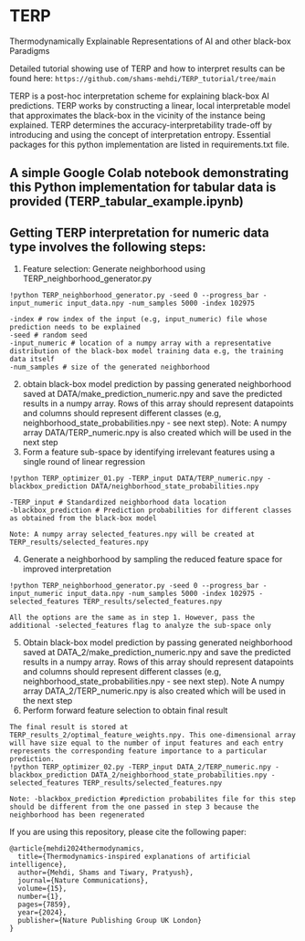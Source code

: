 # TERP
Thermodynamically Explainable Representations of AI and other black-box Paradigms

Detailed tutorial showing use of TERP and how to interpret results can be found here: ``` https://github.com/shams-mehdi/TERP_tutorial/tree/main ```

TERP is a post-hoc interpretation scheme for explaining black-box AI predictions. TERP works by constructing a linear, local interpretable model that approximates the black-box in the vicinity of the instance being explained. TERP determines the accuracy-interpretability trade-off by introducing and using the concept of interpretation entropy. Essential packages for this python implementation are listed in requirements.txt file.

## A simple Google Colab notebook demonstrating this Python implementation for tabular data is provided (TERP_tabular_example.ipynb)

## Getting TERP interpretation for numeric data type involves the following steps:

1. Feature selection: Generate neighborhood using TERP_neighborhood_generator.py
```
!python TERP_neighborhood_generator.py -seed 0 --progress_bar -input_numeric input_data.npy -num_samples 5000 -index 102975

-index # row index of the input (e.g, input_numeric) file whose prediction needs to be explained
-seed # random seed
-input_numeric # location of a numpy array with a representative distribution of the black-box model training data e.g, the training data itself
-num_samples # size of the generated neighborhood
```
2. obtain black-box model prediction by passing generated neighborhood saved at DATA/make_prediction_numeric.npy and save the predicted results in a numpy array. Rows of this array should represent datapoints and columns should represent different classes (e.g, neighborhood_state_probabilities.npy - see next step). Note: A numpy array DATA/TERP_numeric.npy is also created which will be used in the next step
3. Form a feature sub-space by identifying irrelevant features using a single round of linear regression
```
!python TERP_optimizer_01.py -TERP_input DATA/TERP_numeric.npy -blackbox_prediction DATA/neighborhood_state_probabilities.npy

-TERP_input # Standardized neighborhood data location
-blackbox_prediction # Prediction probabilities for different classes as obtained from the black-box model

Note: A numpy array selected_features.npy will be created at TERP_results/selected_features.npy
```
4. Generate a neighborhood by sampling the reduced feature space for improved interpretation
```
!python TERP_neighborhood_generator.py -seed 0 --progress_bar -input_numeric input_data.npy -num_samples 5000 -index 102975 -selected_features TERP_results/selected_features.npy

All the options are the same as in step 1. However, pass the additional -selected_features flag to analyze the sub-space only
```
5. Obtain black-box model prediction by passing generated neighborhood saved at DATA_2/make_prediction_numeric.npy and save the predicted results in a numpy array. Rows of this array should represent datapoints and columns should represent different classes (e.g, neighborhood_state_probabilities.npy - see next step). Note A numpy array DATA_2/TERP_numeric.npy is also created which will be used in the next step
6. Perform forward feature selection to obtain final result
```
The final result is stored at TERP_results_2/optimal_feature_weights.npy. This one-dimensional array will have size equal to the number of input features and each entry represents the corresponding feature importance to a particular prediction.
!python TERP_optimizer_02.py -TERP_input DATA_2/TERP_numeric.npy -blackbox_prediction DATA_2/neighborhood_state_probabilities.npy -selected_features TERP_results/selected_features.npy

Note: -blackbox_prediction #prediction probabilites file for this step should be different from the one passed in step 3 because the neighborhood has been regenerated
```
If you are using this repository, please cite the following paper:
```
@article{mehdi2024thermodynamics,
  title={Thermodynamics-inspired explanations of artificial intelligence},
  author={Mehdi, Shams and Tiwary, Pratyush},
  journal={Nature Communications},
  volume={15},
  number={1},
  pages={7859},
  year={2024},
  publisher={Nature Publishing Group UK London}
}
```
